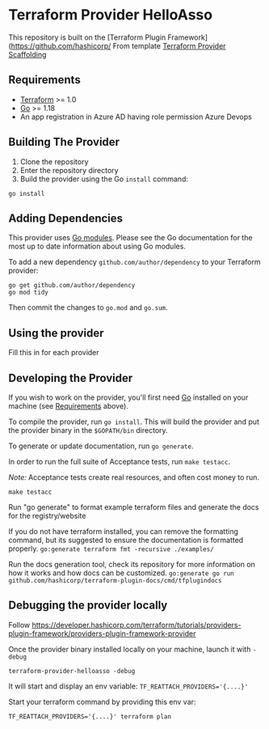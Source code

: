 # Terraform Provider HelloAsso

This repository is built on the [Terraform Plugin Framework](https://github.com/hashicorp/ From template [Terraform Provider Scaffolding](https://github.com/hashicorp/terraform-provider-helloasso)


## Requirements

- [Terraform](https://www.terraform.io/downloads.html) >= 1.0
- [Go](https://golang.org/doc/install) >= 1.18
- An app registration in Azure AD having role permission Azure Devops

## Building The Provider

1. Clone the repository
1. Enter the repository directory
1. Build the provider using the Go `install` command:

```shell
go install
```

## Adding Dependencies

This provider uses [Go modules](https://github.com/golang/go/wiki/Modules).
Please see the Go documentation for the most up to date information about using Go modules.

To add a new dependency `github.com/author/dependency` to your Terraform provider:

```shell
go get github.com/author/dependency
go mod tidy
```

Then commit the changes to `go.mod` and `go.sum`.

## Using the provider

Fill this in for each provider

## Developing the Provider

If you wish to work on the provider, you'll first need [Go](http://www.golang.org) installed on your machine (see [Requirements](#requirements) above).

To compile the provider, run `go install`. This will build the provider and put the provider binary in the `$GOPATH/bin` directory.

To generate or update documentation, run `go generate`.

In order to run the full suite of Acceptance tests, run `make testacc`.

*Note:* Acceptance tests create real resources, and often cost money to run.

```shell
make testacc
```

Run "go generate" to format example terraform files and generate the docs for the registry/website

If you do not have terraform installed, you can remove the formatting command, but its suggested to ensure the documentation is formatted properly.
`go:generate terraform fmt -recursive ./examples/`

Run the docs generation tool, check its repository for more information on how it works and how docs can be customized.
`go:generate go run github.com/hashicorp/terraform-plugin-docs/cmd/tfplugindocs`

## Debugging the provider locally

Follow https://developer.hashicorp.com/terraform/tutorials/providers-plugin-framework/providers-plugin-framework-provider

Once the provider binary installed locally on your machine, launch it with `-debug`

```
terraform-provider-helloasso -debug
```

It will start and display an env variable: `TF_REATTACH_PROVIDERS='{....}'`

Start your terraform command by providing this env var:
```
TF_REATTACH_PROVIDERS='{....}' terraform plan
```
